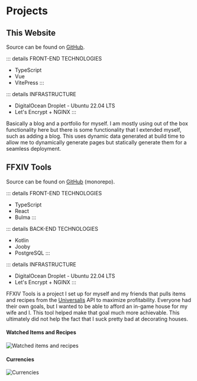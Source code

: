 # Projects

## This Website

Source can be found on [GitHub](https://github.com/Tape/website).

::: details FRONT-END TECHNOLOGIES
- TypeScript
- Vue
- VitePress
:::

::: details INFRASTRUCTURE
- DigitalOcean Droplet - Ubuntu 22.04 LTS
- Let's Encrypt + NGINX
:::

Basically a blog and a portfolio for myself. I am mostly using out of the box functionality here but there is some
functionality that I extended myself, such as adding a blog. This uses dynamic data generated at build time to allow me
to dynamically generate pages but statically generate them for a seamless deployment.


## FFXIV Tools

Source can be found on [GitHub](https://github.com/FFXIV-Tools/ffxiv-tools-web) (monorepo).

::: details FRONT-END TECHNOLOGIES
- TypeScript
- React
- Bulma
:::

::: details BACK-END TECHNOLOGIES
- Kotlin
- Jooby
- PostgreSQL
:::

::: details INFRASTRUCTURE
- DigitalOcean Droplet - Ubuntu 22.04 LTS
- Let's Encrypt + NGINX
:::

FFXIV Tools is a project I set up for myself and my friends that pulls items and recipes from the
[Universalis](https://universalis.app/) API to maximize profitability. Everyone had their own goals, but I wanted to be
able to afford an in-game house for my wife and I. This tool helped make that goal much more achievable. This ultimately
did not help the fact that I suck pretty bad at decorating houses.

#### Watched Items and Recipes
![Watched items and recipes](/projects/ffxiv-tools1.png)

#### Currencies
![Currencies](/projects/ffxiv-tools2.png)
